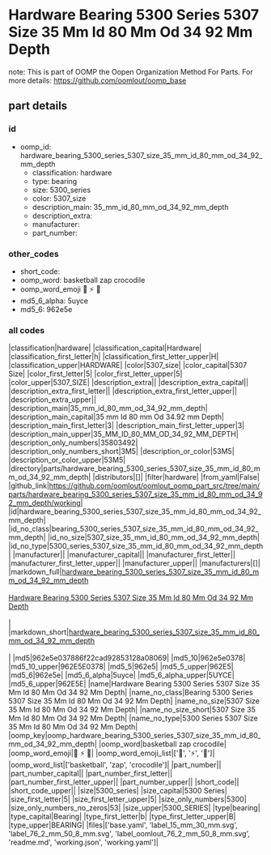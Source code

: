 # Hardware Bearing 5300 Series 5307 Size 35 Mm Id 80 Mm Od 34 92 Mm Depth  

note: This is part of OOMP the Oopen Organization Method For Parts. For more details: https://github.com/oomlout/oomp_base

##  part details





### id
* oomp_id: hardware_bearing_5300_series_5307_size_35_mm_id_80_mm_od_34_92_mm_depth
  * classification: hardware
  * type: bearing
  * size: 5300_series
  * color: 5307_size
  * description_main: 35_mm_id_80_mm_od_34_92_mm_depth
  * description_extra: 
  * manufacturer: 
  * part_number: 

### other_codes
* short_code: 
* oomp_word: basketball zap crocodile
* oomp_word_emoji :basketball: :zap: :crocodile:
* md5_6_alpha: 5uyce
* md5_6: 962e5e

### all codes 
|classification|hardware|
|classification_capital|Hardware|
|classification_first_letter|h|
|classification_first_letter_upper|H|
|classification_upper|HARDWARE|
|color|5307_size|
|color_capital|5307 Size|
|color_first_letter|5|
|color_first_letter_upper|5|
|color_upper|5307_SIZE|
|description_extra||
|description_extra_capital||
|description_extra_first_letter||
|description_extra_first_letter_upper||
|description_extra_upper||
|description_main|35_mm_id_80_mm_od_34_92_mm_depth|
|description_main_capital|35 mm Id 80 mm Od 34.92 mm Depth|
|description_main_first_letter|3|
|description_main_first_letter_upper|3|
|description_main_upper|35_MM_ID_80_MM_OD_34_92_MM_DEPTH|
|description_only_numbers|35803492|
|description_only_numbers_short|3M5|
|description_or_color|53M5|
|description_or_color_upper|53M5|
|directory|parts/hardware_bearing_5300_series_5307_size_35_mm_id_80_mm_od_34_92_mm_depth|
|distributors|[]|
|filter|hardware|
|from_yaml|False|
|github_link|https://github.com/oomlout/oomlout_oomp_part_src/tree/main/parts/hardware_bearing_5300_series_5307_size_35_mm_id_80_mm_od_34_92_mm_depth/working|
|id|hardware_bearing_5300_series_5307_size_35_mm_id_80_mm_od_34_92_mm_depth|
|id_no_class|bearing_5300_series_5307_size_35_mm_id_80_mm_od_34_92_mm_depth|
|id_no_size|5307_size_35_mm_id_80_mm_od_34_92_mm_depth|
|id_no_type|5300_series_5307_size_35_mm_id_80_mm_od_34_92_mm_depth|
|manufacturer||
|manufacturer_capital||
|manufacturer_first_letter||
|manufacturer_first_letter_upper||
|manufacturer_upper||
|manufacturers|[]|
|markdown_full|[hardware_bearing_5300_series_5307_size_35_mm_id_80_mm_od_34_92_mm_depth](https://github.com/oomlout/oomlout_oomp_part_src/tree/main/parts/hardware_bearing_5300_series_5307_size_35_mm_id_80_mm_od_34_92_mm_depth/working)<br>[](https://github.com/oomlout/oomlout_oomp_part_src/tree/main/parts/hardware_bearing_5300_series_5307_size_35_mm_id_80_mm_od_34_92_mm_depth/working)<br>[Hardware Bearing 5300 Series 5307 Size 35 Mm Id 80 Mm Od 34 92 Mm Depth](https://github.com/oomlout/oomlout_oomp_part_src/tree/main/parts/hardware_bearing_5300_series_5307_size_35_mm_id_80_mm_od_34_92_mm_depth/working)<br><br>|
|markdown_short|[hardware_bearing_5300_series_5307_size_35_mm_id_80_mm_od_34_92_mm_depth](https://github.com/oomlout/oomlout_oomp_part_src/tree/main/parts/hardware_bearing_5300_series_5307_size_35_mm_id_80_mm_od_34_92_mm_depth/working)<br><br>|
|md5|962e5e037886f22cad92853128a08069|
|md5_10|962e5e0378|
|md5_10_upper|962E5E0378|
|md5_5|962e5|
|md5_5_upper|962E5|
|md5_6|962e5e|
|md5_6_alpha|5uyce|
|md5_6_alpha_upper|5UYCE|
|md5_6_upper|962E5E|
|name|Hardware Bearing 5300 Series 5307 Size 35 Mm Id 80 Mm Od 34 92 Mm Depth|
|name_no_class|Bearing 5300 Series 5307 Size 35 Mm Id 80 Mm Od 34 92 Mm Depth|
|name_no_size|5307 Size 35 Mm Id 80 Mm Od 34 92 Mm Depth|
|name_no_size_short|5307 Size 35 Mm Id 80 Mm Od 34 92 Mm Depth|
|name_no_type|5300 Series 5307 Size 35 Mm Id 80 Mm Od 34 92 Mm Depth|
|oomp_key|oomp_hardware_bearing_5300_series_5307_size_35_mm_id_80_mm_od_34_92_mm_depth|
|oomp_word|basketball zap crocodile|
|oomp_word_emoji|:basketball: :zap: :crocodile:|
|oomp_word_emoji_list|[':basketball:', ':zap:', ':crocodile:']|
|oomp_word_list|['basketball', 'zap', 'crocodile']|
|part_number||
|part_number_capital||
|part_number_first_letter||
|part_number_first_letter_upper||
|part_number_upper||
|short_code||
|short_code_upper||
|size|5300_series|
|size_capital|5300 Series|
|size_first_letter|5|
|size_first_letter_upper|5|
|size_only_numbers|5300|
|size_only_numbers_no_zeros|53|
|size_upper|5300_SERIES|
|type|bearing|
|type_capital|Bearing|
|type_first_letter|b|
|type_first_letter_upper|B|
|type_upper|BEARING|
|files|['base.yaml', 'label_15_mm_30_mm.svg', 'label_76_2_mm_50_8_mm.svg', 'label_oomlout_76_2_mm_50_8_mm.svg', 'readme.md', 'working.json', 'working.yaml']|
